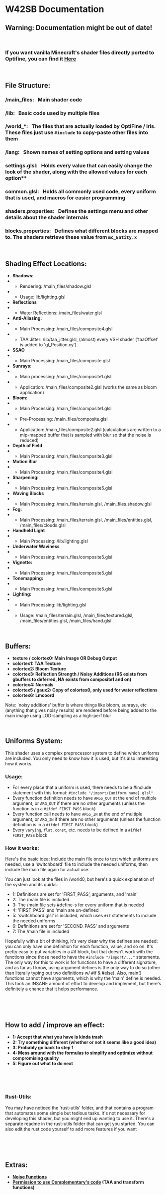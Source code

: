 # W42SB Documentation

## Warning: Documentation might be out of date!

<br>

### If you want vanilla Minecraft's shader files directly ported to Optifine, you can find it [Here](https://github.com/XorDev/XorDevs-Default-Shaderpack)

<br>

## File Structure:

### /main_files: &nbsp; Main shader code
### /lib: &nbsp; Basic code used by multiple files
### /world_*: &nbsp; The files that are actually loaded by OptiFine / Iris. These files just use `#include` to copy-paste other files into them
### /lang: &nbsp; Shown names of setting options and setting values
### settings.glsl: &nbsp; Holds every value that can easily change the look of the shader, along with the allowed values for each option**
### common.glsl: &nbsp; Holds all commonly used code, every uniform that is used, and macros for easier programming
### shaders.properties: &nbsp; Defines the settings menu and other details about the shader internals
### blocks.properties: &nbsp; Defines what different blocks are mapped to. The shaders retrieve these value from `mc_Entity.x`

<br>

## Shading Effect Locations:

- **Shadows:**
- - Rendering:  /main_files/shadow.glsl
- - Usage:  lib/lighting.glsl
- **Reflections**
- - Water Reflections:  /main_files/water.glsl
- **Anti-Aliasing:**
- - Main Processing:  /main_files/composite4.glsl
- - TAA Jitter:  /lib/taa_jitter.glsl,  (almost) every VSH shader ('taaOffset' is added to 'gl_Position.xy')
- **SSAO**
- - Main Processing: /main_files/composite.glsl
- **Sunrays:**
- - Main processing:  /main_files/composite1.glsl
- - Application:  /main_files/composite2.glsl (works the same as bloom application)
- **Bloom:**
- - Main Processing:  /main_files/composite1.glsl
- - Pre-Processing:  /main_files/composite.glsl
- - Application:  /main_files/composite2.glsl (calculations are written to a mip-mapped buffer that is sampled with blur so that the noise is reduced)
- **Depth of Field**
- - Main Processing:  /main_files/composite3.glsl
- **Motion Blur**
- - Main Processing:  /main_files/composite4.glsl
- **Sharpening:**
- - Main Processing:  /main_files/composite5.glsl
- **Waving Blocks**
- - Main Processing:  /main_files/terrain.glsl,  /main_files.shadow.glsl
- **Fog:**
- - Main Processing:  /main_files/terrain.glsl,  /main_files/entities.glsl,  /main_files/clouds.glsl
- **Handheld Light**
- - Main Processing:  /lib/lighting.glsl
- **Underwater Waviness**
- - Main Processing:  /main_files/composite5.glsl
- **Vignette:**
- - Main Processing:  /main_files/composite5.glsl
- **Tonemapping:**
- - Main Processing:  /main_files/composite5.glsl
- **Lighting:**
- - Main Processing:  lib/lighting.glsl
- - Usage:  /main_files/terrain.glsl,  /main_files/textured.glsl,  /main_files/entities.glsl,  /main_files/hand.glsl

<br>

## Buffers:

- **texture / colortex0:  Main Image OR Debug Output** 
- **colortex1:  TAA Texture**
- **colortex2:  Bloom Texture**
- **colortex3:  Reflection Strength / Noisy Additions (RS exists from gbuffers to deferred, NA exists from composite1 and on)**
- **colortex4:  Normals**
- **colortex5 / gaux2:  Copy of colortex0, only used for water reflections**
- **colortex6:  Lmcoord**

Note: 'noisy additions' buffer is where things like bloom, sunrays, etc (anything that gives noisy results) are rendered before being added to the main image using LOD-sampling as a high-perf blur

<br>

## Uniforms System:

This shader uses a complex preprocessor system to define which uniforms are included. You only need to know how it is used, but it's also interesting how it works.

### Usage:

- For every place that a uniform is used, there needs to be a #include statement with this format: `#include "/import/{uniform name}.glsl"`
- Every function definition needs to have `ARGS_OUT` at the end of multiple argument, or `ARG_OUT` if there are no other arguments (unless the function is in a `#ifdef FIRST_PASS` block)
- Every function call needs to have `ARGS_IN` at the end of multiple argument, or `ARG_IN` if there are no other arguments (unless the function definition is in a `#ifdef FIRST_PASS` block)
- Every `varying`, `flat`, `const`, etc. needs to be defined in a `#ifdef FIRST_PASS` block

### How it works:

Here's the basic idea: Include the main file once to test which uniforms are needed, use a 'switchboard' file to include the needed uniforms, then include the main file again for actual use.

You can just look at the files in /world0, but here's a quick explanation of the system and its quirks:

- 1: Definitions are set for 'FIRST_PASS', arguments, and 'main'
- 2: The /main file is included
- 3: The /main file sets #define-s for every uniform that is needed
- 4: 'FIRST_PASS' and 'main are un-defined
- 5: 'switchboard.glsl' is included, which uses `#if` statements to include the needed uniforms
- 6: Definitions are set for 'SECOND_PASS' and arguments
- 7: The /main file in included

Hopefully with a bit of thinking, it's very clear why the defines are needed: you can only have one definition for each function, value, and so on. It's pretty easy to put variables in a #if block, but that doesn't work with the functions since those need to have the `#include "/import/..."` statements. The only way for this to work is for functions to have a different signature, and as far as I know, using argument defines is the only way to do so (other than literally typing out two definitions w/ #if & #else). Also, main() functions cannot have arguments, which is why the 'main' define is needed. This took an INSANE amount of effort to develop and implement, but there's definitely a chance that it helps performance.

<br>
<br>
<br>

## How to add / improve an effect:

- **1: Accept that what you have is kinda trash**
- **2: Try something different (whether or not it seems like a good idea)**
- **3: Probably go back to step 1**
- **4: Mess around with the formulas to simplify and optimize without compromising quality**
- **5: Figure out what to do next**

<br>
<br>
<br>

### Rust-Utils:

You may have noticed the 'rust-utils' folder, and that contains a program that automates some simple but tedious tasks. It's not necessary for developing this shader, but you might end up wanting to use it. There's a separate readme in the rust-utils folder that can get you started. You can also edit the rust code yourself to add more features if you want

<br>
<br>
<br>

## Extras:

- **[Noise Functions](https://gist.github.com/patriciogonzalezvivo/670c22f3966e662d2f83)**
- **[Permission to use Complementary's code](https://discord.com/channels/744189556768636941/744189557913681972/1135737539412643880) (TAA and transform functions)**
